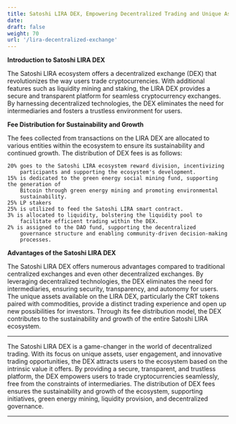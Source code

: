 ```yaml
---
title: Satoshi LIRA DEX, Empowering Decentralized Trading and Unique Assets
date:
draft: false
weight: 70
url: '/lira-decentralized-exchange'
---
```


**Introduction to Satoshi LIRA DEX**

The Satoshi LIRA ecosystem offers a decentralized exchange (DEX) that
revolutionizes the way users trade cryptocurrencies. With additional
features such as liquidity mining and staking, the LIRA DEX provides a secure and transparent
platform for seamless cryptocurrency exchanges. By harnessing
decentralized technologies, the DEX eliminates the need for
intermediaries and fosters a trustless environment for users.


**Fee Distribution for Sustainability and Growth**

The fees collected from transactions on the LIRA DEX are allocated to
various entities within the ecosystem to ensure its sustainability and
continued growth. The distribution of DEX fees is as follows:

    20% goes to the Satoshi LIRA ecosystem reward division, incentivizing
        participants and supporting the ecosystem's development.
    15% is dedicated to the green energy social mining fund, supporting the generation of
        Bitcoin through green energy mining and promoting environmental
        sustainability.
    25% LP stakers
    25% is utilized to feed the Satoshi LIRA smart contract.
    3% is allocated to liquidity, bolstering the liquidity pool to
        facilitate efficient trading within the DEX.
    2% is assigned to the DAO fund, supporting the decentralized
        governance structure and enabling community-driven decision-making
        processes.

**Advantages of the Satoshi LIRA DEX**

The Satoshi LIRA DEX offers numerous advantages compared to
traditional centralized exchanges and even other decentralized
exchanges. By leveraging decentralized technologies, the DEX
eliminates the need for intermediaries, ensuring security,
transparency, and autonomy for users. The unique assets available on
the LIRA DEX, particularly the CRT tokens paired with commodities,
provide a distinct trading experience and open up new possibilities
for investors. Through its fee distribution model, the DEX contributes
to the sustainability and growth of the entire Satoshi LIRA ecosystem.



---

The Satoshi LIRA DEX is a game-changer in the world of decentralized
trading. With its focus on unique assets, user engagement, and
innovative trading opportunities, the DEX attracts users to the
ecosystem based on the intrinsic value it offers. By providing a
secure, transparent, and trustless platform, the DEX empowers users to
trade cryptocurrencies seamlessly, free from the constraints of
intermediaries. The distribution of DEX fees ensures the
sustainability and growth of the ecosystem, supporting initiatives,
green energy mining, liquidity provision, and decentralized
governance.

---

